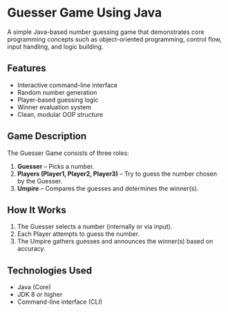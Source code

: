 # Guesser Game Using Java

A simple Java-based number guessing game that demonstrates core programming concepts such as object-oriented programming, control flow, input handling, and logic building.

## Features

- Interactive command-line interface
- Random number generation
- Player-based guessing logic
- Winner evaluation system
- Clean, modular OOP structure

## Game Description

The Guesser Game consists of three roles:
1. **Guesser** – Picks a number.
2. **Players (Player1, Player2, Player3)** – Try to guess the number chosen by the Guesser.
3. **Umpire** – Compares the guesses and determines the winner(s).

## How It Works

1. The Guesser selects a number (internally or via input).
2. Each Player attempts to guess the number.
3. The Umpire gathers guesses and announces the winner(s) based on accuracy.

## Technologies Used

- Java (Core)
- JDK 8 or higher
- Command-line interface (CLI)
